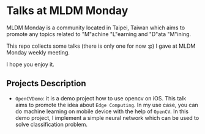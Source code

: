 # Talks at MLDM Monday

MLDM Monday is a community located in Taipei, Taiwan which aims to promote any topics related to "M"achine "L"earning and "D"ata "M"ining. 

This repo collects some talks (there is only one for now :p) I gave at MLDM Monday weekly meeting.

I hope you enjoy it.

## Projects Description

- `OpenCVDemo`: it is a demo project how to use opencv on iOS. This talk aims
                to promote the idea about `Edge Computing`. In my use case, 
                you can do machine learning on mobile device with the help of 
                `OpenCV`. In this demo project, I implement a simple neural 
                network which can be used to solve classification problem.
